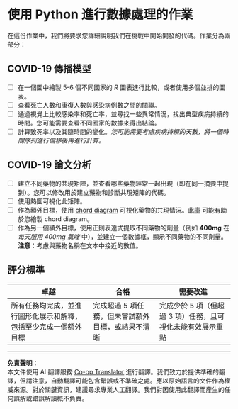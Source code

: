 <!--
CO_OP_TRANSLATOR_METADATA:
{
  "original_hash": "dc8f035ce92e4eaa078ab19caa68267a",
  "translation_date": "2025-08-27T08:37:14+00:00",
  "source_file": "2-Working-With-Data/07-python/assignment.md",
  "language_code": "mo"
}
-->
# 使用 Python 進行數據處理的作業

在這份作業中，我們將要求您詳細說明我們在挑戰中開始開發的代碼。作業分為兩部分：

## COVID-19 傳播模型

 - [ ] 在一個圖中繪製 5-6 個不同國家的 *R* 圖表進行比較，或者使用多個並排的圖表。
 - [ ] 查看死亡人數和康復人數與感染病例數之間的關聯。
 - [ ] 通過視覺上比較感染率和死亡率，並尋找一些異常情況，找出典型疾病持續的時間。您可能需要查看不同國家的數據來得出結論。
 - [ ] 計算致死率以及其隨時間的變化。*您可能需要考慮疾病持續的天數，將一個時間序列進行偏移後再進行計算。*

## COVID-19 論文分析

- [ ] 建立不同藥物的共現矩陣，並查看哪些藥物經常一起出現（即在同一摘要中提到）。您可以修改用於建立藥物和診斷共現矩陣的代碼。
- [ ] 使用熱圖可視化此矩陣。
- [ ] 作為額外目標，使用 [chord diagram](https://en.wikipedia.org/wiki/Chord_diagram) 可視化藥物的共現情況。[此庫](https://pypi.org/project/chord/) 可能有助於您繪製 chord diagram。
- [ ] 作為另一個額外目標，使用正則表達式提取不同藥物的劑量（例如 **400mg** 在 *每天服用 400mg 氯喹* 中），並建立一個數據框，顯示不同藥物的不同劑量。**注意**：考慮與藥物名稱在文本中接近的數值。

## 評分標準

卓越 | 合格 | 需要改進
--- | --- | -- |
所有任務均完成，並進行圖形化展示和解釋，包括至少完成一個額外目標 | 完成超過 5 項任務，但未嘗試額外目標，或結果不清晰 | 完成少於 5 項（但超過 3 項）任務，且可視化未能有效展示重點

---

**免責聲明**：  
本文件使用 AI 翻譯服務 [Co-op Translator](https://github.com/Azure/co-op-translator) 進行翻譯。我們致力於提供準確的翻譯，但請注意，自動翻譯可能包含錯誤或不準確之處。應以原始語言的文件作為權威來源。對於關鍵資訊，建議尋求專業人工翻譯。我們對因使用此翻譯而產生的任何誤解或錯誤解讀概不負責。  